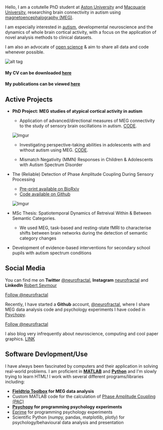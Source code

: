 
Hello, I am a cotutelle PhD student at [Aston University](http://www.aston.ac.uk/lhs/research/centres-facilities/brain-centre/) and [Macquarie University](https://www.mq.edu.au/), researching brain connectivity in autism using [magnetoencephalography (MEG)](http://www.scholarpedia.org/article/Magnetoencephalogram). 

I am especially interested in [autism](http://www.autism.org.uk/about/what-is.aspx), developmental neuroscience and the dynamics of whole brain cortical activity, with a focus on the application of novel analysis methods to clinical datasets.

I am also an advocate of [open science](https://elifesciences.org/content/5/e16800?utm_campaign=BMC40104U&utm_medium=BMCemail&utm_source=Teradata) & aim to share all data and code whenever possible.

![alt tag](http://i.imgur.com/P9dF0Vp.png)

#### My CV can be downloaded [here](https://docs.google.com/document/d/1NxBkX8fHCGhypvmDhVpfYXQ6GWnsuztq19GSJQR7weo/edit?usp=sharing)

#### My publications can be viewed [here](https://scholar.google.co.uk/citations?user=IAAhK00AAAAJ&hl=en) 

## Active Projects

* **PhD Project: MEG studies of atypical cortical activity in autism** <br />

  * Application of advanced/directional measures of MEG connectivity to the study of sensory brain oscillations in autism. [CODE](https://github.com/neurofractal/MEG-granger-visual).
  
  ![Imgur](http://i.imgur.com/t0JpLFp.png)
  
  * Investigating perspective-taking abilities in adolescents with and without autism using MEG. [CODE](https://github.com/neurofractal/Perspective-Taking-MEG-Analysis).
  
  * Mismatch Negativity (MMN) Responses in Children & Adolescents with Autism Spectrum Disorder
 
* The (Reliable) Detection of Phase Amplitude Coupling During Sensory Processing 
    * [Pre-print available on BioRxiv](http://www.biorxiv.org/content/early/2017/07/13/163006?%3Fcollection=)
    * [Code available on Github](https://github.com/neurofractal/sensory_PAC)
    
    ![Imgur](http://i.imgur.com/7H2yAYL.jpg)

* MSc Thesis: Spatiotemporal Dynamics of Retreival Within & Between Semantic Categories.<br />

  * We used MEG, task-based and resting-state fMRI to characterise shifts between brain networks during the detection of semantic category changes

* Development of evidence-based interventions for secondary school pupils with autism spectrum conditions

## Social Media
  
 You can find me on **Twitter** [@neurofractal](https://twitter.com/neurofractal), **Instagram** [neurofractal](https://www.instagram.com/neurofractal/) and **LinkedIn** [Robert Seymour](https://www.linkedin.com/in/robert-seymour-9aba6580?trk=nav_responsive_tab_profile_pic)
  <dl>
  <a href="https://twitter.com/neurofractal" class="twitter-follow-button" data-show-count="false">Follow @neurofractal</a><script async src="//platform.twitter.com/widgets.js" charset="utf-8"></script>
  </dl>
  
  
  Recently, I have started a **Github** account, [@neurofractal](https://github.com/neurofractal), where I share MEG data analysis code and psychology experiments I have coded in [Psychopy](http://www.psychopy.org/).
  <!-- Place this tag where you want the button to render. -->
  
<a class="github-button" href="https://github.com/neurofractal" data-style="mega" data-count-href="/neurofractal/followers" data-count-api="/users/neurofractal#followers" data-count-aria-label="# followers on GitHub" aria-label="Follow @neurofractal on GitHub">Follow @neurofractal</a>

I also blog very infrequently about neuroscience, computing and cool paper graphics. [LINK](http://neurofractal.tumblr.com/)

## Software Devlopment/Use

I have always been fascinated by computers and their application in solving real-world problems. I am proficient in **[MATLAB](https://www.mathworks.com/products/matlab.html)** and **[Python](https://www.python.org/)** and I'm slowly trying to learn HTML! I work with several different programs/libraries including:

* **[Fieldtrip Toolbox](http://www.fieldtriptoolbox.org/) for MEG data analysis**
* Custom MATLAB code for the calculation of [Phase Amplitude Coupling (PAC)](http://neurofractal.tumblr.com/post/137022821953/phase-amplitude-coupling-pac-a-mechanism-for)
* **[Psychopy](http://www.psychopy.org/) for programming psychology experiments**
* [Eprime](https://www.pstnet.com/eprime.cfm) for programming psychology experiments
* Scientific Python (numpy, pandas, matplotlib, plotly) for psychology/behavioural data analysis and presentation

